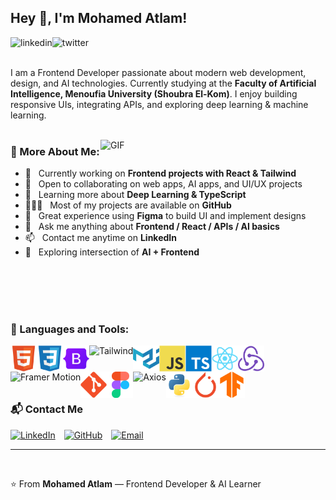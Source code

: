 ## Hey 👋, I'm Mohamed Atlam!
<a href="https://www.linkedin.com/in/mohamed-atlam-597496290/" target="_blank"><img align='left' alt="linkedin" src="https://raw.githubusercontent.com/rahul-jha98/rahul-jha98/561d474902b59c7429ec22bb73e225696c27b202/assets/linkedin.svg" height='18px'/></a>
<a href="https://x.com/MAtlam64" target="_blank"><img align='left' alt="twitter" src="https://raw.githubusercontent.com/rahul-jha98/rahul-jha98/561d474902b59c7429ec22bb73e225696c27b202/assets/twitter.svg" height='18px'/></a>
<br><br>

I am a Frontend Developer passionate about modern web development, design, and AI technologies. Currently studying at the **Faculty of Artificial Intelligence, Menoufia University (Shoubra El-Kom)**. I enjoy building responsive UIs, integrating APIs, and exploring deep learning & machine learning.
<br/><br/>

<img align="right" alt="GIF" src="https://raw.githubusercontent.com/rahul-jha98/rahul-jha98/main/techstack.gif" width="360px"/>

### 🧐 More About Me:

- 🔭 &nbsp; Currently working on **Frontend projects with React & Tailwind**
- 🤝 &nbsp; Open to collaborating on web apps, AI apps, and UI/UX projects
- 🌱 &nbsp; Learning more about **Deep Learning & TypeScript**
- 👨🏻‍💻 &nbsp; Most of my projects are available on **GitHub**
- 🎨 &nbsp; Great experience using **Figma** to build UI and implement designs
- 💬 &nbsp; Ask me anything about **Frontend / React / APIs / AI basics**
- 📫 &nbsp; Contact me anytime on **LinkedIn**
- 🧠 &nbsp; Exploring intersection of **AI + Frontend**

<br><br><br><br>

### 🔨 Languages and Tools:
<a href="https://developer.mozilla.org/en-US/docs/Web/HTML" target="_blank"> <img align="left" alt="HTML" height="42px" src="https://raw.githubusercontent.com/devicons/devicon/master/icons/html5/html5-original.svg"> </a>
<a href="https://developer.mozilla.org/en-US/docs/Web/CSS" target="_blank"> <img align="left" alt="CSS" height="42px" src="https://raw.githubusercontent.com/devicons/devicon/master/icons/css3/css3-original.svg"> </a>
<a href="https://getbootstrap.com/" target="_blank"> <img align="left" alt="Bootstrap" height="42px" src="https://raw.githubusercontent.com/devicons/devicon/master/icons/bootstrap/bootstrap-original.svg"> </a>
<a href="https://tailwindcss.com/" target="_blank"> <img align="left" alt="Tailwind" height="42px" src="https://www.vectorlogo.zone/logos/tailwindcss/tailwindcss-icon.svg"> </a>
<a href="https://mui.com/" target="_blank"> <img align="left" alt="Material UI" height="42px" src="https://raw.githubusercontent.com/devicons/devicon/master/icons/materialui/materialui-original.svg"> </a>
<a href="https://developer.mozilla.org/en-US/docs/Web/JavaScript" target="_blank"> <img align="left" alt="JavaScript" height="42px" src="https://raw.githubusercontent.com/devicons/devicon/master/icons/javascript/javascript-original.svg"> </a>
<a href="https://www.typescriptlang.org/" target="_blank"> <img align="left" alt="Typescript" height="42px" src="https://raw.githubusercontent.com/devicons/devicon/master/icons/typescript/typescript-original.svg"> </a>
<a href="https://react.dev/" target="_blank"> <img align="left" alt="React" height="42px" src="https://raw.githubusercontent.com/devicons/devicon/master/icons/react/react-original.svg"> </a>

<!-- ✅ Added Redux -->
<a href="https://redux.js.org/" target="_blank"> <img align="left" alt="Redux" height="42px" src="https://raw.githubusercontent.com/devicons/devicon/master/icons/redux/redux-original.svg"> </a>

<a href="https://motion.dev/" target="_blank"> <img align="left" alt="Framer Motion" height="42px" src="https://www.svgrepo.com/show/361507/framer-logo.svg"> </a>
<a href="https://git-scm.com/" target="_blank"> <img align="left" alt="git" height='42px' src="https://raw.githubusercontent.com/devicons/devicon/master/icons/git/git-original.svg"/> </a>
<a href="https://www.figma.com/" target="_blank"> <img align="left" alt="figma" height='42px' src="https://raw.githubusercontent.com/devicons/devicon/master/icons/figma/figma-original.svg"/> </a>

<!-- Axios -->
<a href="https://axios-http.com/" target="_blank"> <img align="left" alt="Axios" height='42px' src="https://axios-http.com/assets/logo.svg"/> </a>

<a href="https://www.python.org/" target="_blank"> <img align="left" alt="Python" height='42px' src="https://raw.githubusercontent.com/devicons/devicon/master/icons/python/python-original.svg"/> </a>
<a href="https://pytorch.org/" target="_blank"> <img align="left" alt="PyTorch" height='42px' src="https://raw.githubusercontent.com/devicons/devicon/master/icons/pytorch/pytorch-original.svg"/> </a>
<a href="https://www.tensorflow.org/" target="_blank"> <img align="left" alt="TensorFlow" height='42px' src="https://raw.githubusercontent.com/devicons/devicon/master/icons/tensorflow/tensorflow-original.svg"/> </a>


<br><br><br><br>

### 📬 Contact Me

<a href="https://www.linkedin.com/in/mohamed-atlam-597496290/" target="_blank" style="margin-right:10px;"><img alt="LinkedIn" src="https://skillicons.dev/icons?i=linkedin" height="40"/></a>
<a href="https://github.com/mohamed-kamel-atlam" target="_blank" style="margin-right:10px;"><img alt="GitHub" src="https://skillicons.dev/icons?i=github" height="40"/></a>
<a href="mailto:m7mdatlam@gmail.com" target="_blank" style="margin-right:10px;"><img alt="Email" src="https://skillicons.dev/icons?i=gmail" height="40"/></a>

---
<br>

⭐️ From **Mohamed Atlam** — Frontend Developer & AI Learner
